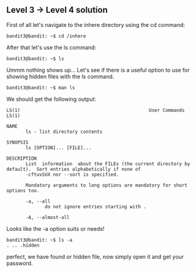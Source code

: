 ## Level 3 -> Level 4 solution

First of all let's navigate to the inhere directory using the cd command:
```console
bandit3@bandit: ~$ cd /inhere
```
After that let's use the ls command:
```console
bandit3@bandit: ~$ ls
```
Ummm nothing shows up...
Let's see if there is a useful option to use for showing hidden files with the ls command.
```console
bandit3@bandit: ~$ man ls
```
We should get the following output:
```console
LS(1)                                               User Commands                                               LS(1)

NAME
       ls - list directory contents

SYNOPSIS
       ls [OPTION]... [FILE]...

DESCRIPTION
       List  information  about the FILEs (the current directory by default).  Sort entries alphabetically if none of
       -cftuvSUX nor --sort is specified.

       Mandatory arguments to long options are mandatory for short options too.

       -a, --all
              do not ignore entries starting with .

       -A, --almost-all
```
Looks like the -a option suits or needs!
```console
bandit3@bandit: ~$ ls -a
. .. .hidden
```
perfect, we have found or hidden file, now simply open it and get your password.
